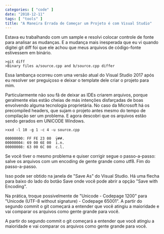 ```yaml
---
categories: [ "code" ]
date: "2018-12-11"
tags: [ "tools" ]
title: "A Maneira Errada de Começar um Projeto é com Visual Studio"
---
```

Estava eu trabalhando com um sample e resolvi colocar controle de fonte para analisar as mudanças. E a mudança mais inesperada que eu vi quando digitei git diff foi que ele achou que meus arquivos de código-fonte estivessem em binário.

    >git diff
    >Binary files a/source.cpp and b/source.cpp differ

Essa lambança ocorreu com uma versão atual do Visual Studio 2017 após eu resolver ser preguiçoso e deixar o template dele criar o projeto para mim.

Particularmente não sou fã de deixar as IDEs criarem arquivos, porque geralmente elas estão cheias de más intenções disfarçadas de boas envolvendo alguma tecnologia proprietária. No caso da Microsoft há os precompiled headers, que sujam o projeto antes mesmo do tempo de compilação ser um problema. E agora descobri que os arquivos estão sendo gerados em UNICODE Windows.

    >xxd -l 10 -g 1 -c 4 -u source.cpp

    00000000: FF FE 23 00  ÿ##.
    00000004: 69 00 6E 00  i.n.
    00000008: 63 00 6C 00  c.l.

Se você tiver o mesmo problema e quiser corrigir segue o passo-a-passo: salve os arquivos com um encoding de gente grande como utf8. Fim do passo-a-passo.

Isso pode ser obtido na janela de "Save As" do Visual Studio. Há uma flecha para baixo do lado do botão Save onde você pode abrir a opção "Save with Encoding".

Na prática, troque possivelmente de "Unicode - Codepage 1200" para "Unicode (UTF-8 without signature) - Codepage 65001".  A partir do segundo commit o git começará a entender que você atingiu a maioridade e vai comparar os arquivos como gente grande para você.

A partir do segundo commit o git começará a entender que você atingiu a maioridade e vai comparar os arquivos como gente grande para você.
